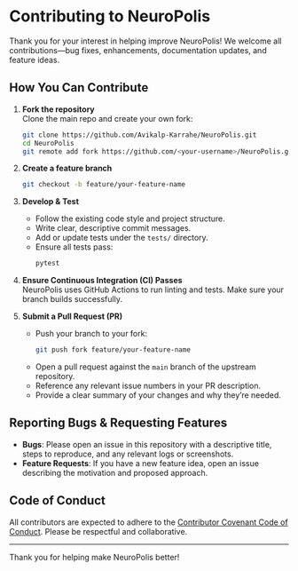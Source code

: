 # Contributing to NeuroPolis

Thank you for your interest in helping improve NeuroPolis! We welcome all contributions—bug fixes, enhancements, documentation updates, and feature ideas.

## How You Can Contribute

1. **Fork the repository**  
   Clone the main repo and create your own fork:
   ```bash
   git clone https://github.com/Avikalp-Karrahe/NeuroPolis.git
   cd NeuroPolis
   git remote add fork https://github.com/<your-username>/NeuroPolis.git
   ```

2. **Create a feature branch**  
   ```bash
   git checkout -b feature/your-feature-name
   ```

3. **Develop & Test**  
   - Follow the existing code style and project structure.  
   - Write clear, descriptive commit messages.  
   - Add or update tests under the `tests/` directory.  
   - Ensure all tests pass:
     ```bash
     pytest
     ```

4. **Ensure Continuous Integration (CI) Passes**  
   NeuroPolis uses GitHub Actions to run linting and tests. Make sure your branch builds successfully.

5. **Submit a Pull Request (PR)**  
   - Push your branch to your fork:
     ```bash
     git push fork feature/your-feature-name
     ```
   - Open a pull request against the `main` branch of the upstream repository.  
   - Reference any relevant issue numbers in your PR description.  
   - Provide a clear summary of your changes and why they’re needed.

## Reporting Bugs & Requesting Features

- **Bugs**: Please open an issue in this repository with a descriptive title, steps to reproduce, and any relevant logs or screenshots.  
- **Feature Requests**: If you have a new feature idea, open an issue describing the motivation and proposed approach.

## Code of Conduct

All contributors are expected to adhere to the [Contributor Covenant Code of Conduct](https://www.contributor-covenant.org/version/2/1/code_of_conduct/). Please be respectful and collaborative.

---

Thank you for helping make NeuroPolis better!
